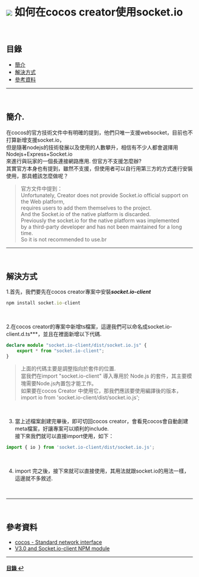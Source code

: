 # ![](https://drive.google.com/uc?id=10INx5_pkhMcYRdx_OO4rXNXxcsvPtBYq) 如何在cocos creator使用socket.io

<br>

<!--ts-->
## 目錄
* [簡介](#簡介)
* [解決方式](#解決方式)
* [參考資料](#參考資料)
<!--te-->

---
<br>

## 簡介.
在cocos的官方技術文件中有明確的提到，他們只唯一支援websocket，目前也不打算新增支援socket.io，<br>
但是隨著nodejs的技術發展以及使用的人數攀升，相信有不少人都會選擇用Nodejs+Express+Socket.io <br>
來進行與玩家的一個長連接網路應用. 但官方不支援怎麼辦? <br>
其實官方本身也有提到，雖然不支援，但使用者可以自行用第三方的方式進行安裝使用，那具體該怎麼做呢？<br>

> 官方文件中提到：<br>
> Unfortunately, Creator does not provide Socket.io official support on the Web platform,<br>
> requires users to add them themselves to the project.<br> 
> And the Socket.io of the native platform is discarded.<br>
> Previously the socket.io for the native platform was implemented <br>
> by a third-party developer and has not been maintained for a long time.<br>
> So it is not recommended to use.br

---
<br>

## 解決方式
1.首先，我們要先在cocos creator專案中安裝***socket.io-client***
```typescript
npm install socket.io-client
```

<br>

2.在cocos creator的專案中新增ts檔案，這邊我們可以命名成socket.io-client.d.ts***，並且在裡面新增以下代碼.
```typescript
declare module "socket.io-client/dist/socket.io.js" {
    export * from "socket.io-client";
}
```
> 上面的代碼主要是調整指向於套件的位置. <br>
> 當我們在import "socket.io-client" 導入專用於 Node.js 的套件，其主要模塊需要Node.js內置包才能工作。<br>
> 如果要在cocos Creator 中使用它，那我們應該要使用編譯後的版本，<br>
> import io from 'socket.io-client/dist/socket.io.js';<br>

<br>

3. 當上述檔案創建完畢後，即可切回cocos creator，會看見cocos會自動創建meta檔案，好讓專案可以順利的include.<br>
接下來我們就可以直接import使用，如下：
```typescript
import { io } from 'socket.io-client/dist/socket.io.js';
```

<br>

4. import 完之後，接下來就可以直接使用，其用法就跟socket.io的用法一樣，這邊就不多敘述.

<br>

---
<br>

## 參考資料
* [cocos - Standard network interface](https://docs.cocos.com/creator/2.4/manual/en/scripting/network.html) <br>
* [V3.0 and Socket.io-client NPM module](https://discuss.cocos2d-x.org/t/v3-0-and-socket-io-client-npm-module/52910) <br>

---
<!--ts-->
#### [目錄 ↩](#目錄)
<!--te-->

